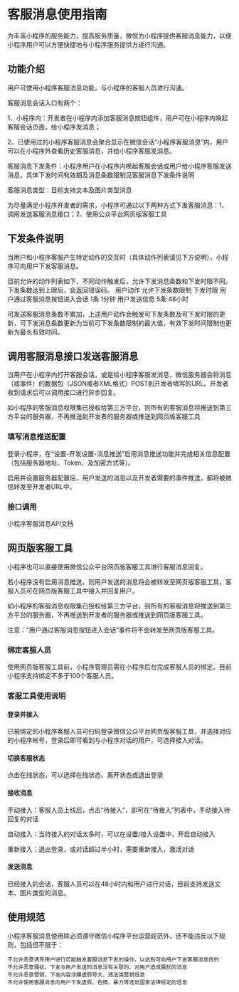 
# 客服消息使用指南

为丰富小程序的服务能力，提高服务质量，微信为小程序提供客服消息能力，以便小程序用户可以方便快捷地与小程序服务提供方进行沟通。

## 功能介绍

用户可使用小程序客服消息功能，与小程序的客服人员进行沟通。

客服消息会话入口有两个：

1、小程序内：开发者在小程序内添加客服消息按钮组件，用户可在小程序内唤起客服会话页面，给小程序发消息；

2、已使用过的小程序客服消息会聚合显示在微信会话“小程序客服消息”内，用户可以在小程序外查看历史客服消息，并给小程序客服发消息。

客服消息下发条件：小程序用户在小程序内唤起客服会话或用户给小程序客服发送消息，具体下发时间有效期及消息条数限制见客服消息下发条件说明

客服消息类型：目前支持文本及图片类型消息

为尽量满足小程序开发者的需求，小程序可通过以下两种方式下发客服消息：1、调用发送客服消息接口；2、使用公众平台网页版客服工具

## 下发条件说明

当用户和小程序客服产生特定动作的交互时（具体动作列表请见下方说明），小程序可向用户下发客服消息。

目前允许的动作列表如下，不同动作触发后，允许下发消息条数和下发时限不同。下发条数达到上限后，会返回错误码。
用户动作 	允许下发条数限制 	下发时限
用户通过客服消息按钮进入会话 	1条 	1分钟
用户发送信息 	5条 	48小时

可发送客服消息条数不累加，上述用户动作会触发可下发条数及可下发时限的更新，可下发消息条数更新为当前可下发条数限制的最大值，有效下发时间限制也更新为最长有效时间。

## 调用客服消息接口发送客服消息

当用户在小程序内打开客服会话，或是给小程序客服发消息，微信服务器会将消息（或事件）的数据包（JSON或者XML格式）POST到开发者填写的URL。开发者收到请求后可以调用接口进行异步回复。

如小程序的客服消息权限集已授权给第三方平台，则所有的客服消息将推送到第三方平台的服务器，不再推送到开发者的服务器或推送到网页版客服工具

### 填写消息推送配置

登录小程序，在“设置-开发设置-消息推送”启用消息推送功能并完成相关信息配置（包括服务器地址、Token、及加密方式等）。

启用并设置服务器配置后，用户发送的消息以及开发者需要的事件推送，都将被微信转发至开发者URL中。

### 接口调用

小程序客服消息API文档

## 网页版客服工具

小程序也可以直接使用微信公众平台网页版客服工具进行客服消息回复。

若小程序没有启用消息推送，则用户发送的消息将会被转发至网页版客服工具，客服人员可在网页版客服工具中接入并回复用户。

如小程序的客服消息权限集已授权给第三方平台，则所有的客服消息将推送到第三方平台的服务器，不再推送到开发者的服务器或推送到网页版客服工具。

注意：“用户通过客服消息按钮进入会话”事件将不会转发至网页版客服工具。

### 绑定客服人员

使用网页版客服工具前，小程序管理员需在小程序后台完成客服人员的绑定。目前小程序支持绑定不多于100个客服人员。

### 客服工具使用说明

#### 登录并接入

已被绑定的小程序客服人员可扫码登录微信公众平台网页版客服工具，并选择对应的小程序帐号，登录后即可看到与小程序对话的用户，可选择接入对话。

#### 切换客服状态

点击在线状态，可以选择在线状态、离开状态或退出登录

#### 接收消息

手动接入：客服人员上线后，点击“待接入”，即可在“待接入”列表中，手动接入待回复的对话

自动接入：当待接入的对话太多时，可以在设置/接入设置中，开启自动接入

重新接入：退出登录，或对话超过半小时，需要重新接入，激活对话

#### 发送消息

已经接入的会话，客服人员可以在48小时内和用户进行对话，目前支持发送文本、图片类型的消息。

## 使用规范

小程序客服消息使用除必须遵守微信小程序平台运营规范外，还不能违反以下规则，包括但不限于：

    不允许恶意诱导用户进行可能触发客服消息下发的操作，以达到可向用户下发客服消息目的
    不允许恶意骚扰，下发与用户发送的消息没有关联的、对用户造成骚扰的消息
    不允许恶意营销，下发内容涉嫌虚假夸大、违法类营销信息
    不允许使用客服消息向用户下发虚假、色情、暴力等违反国家法律规定的信息

